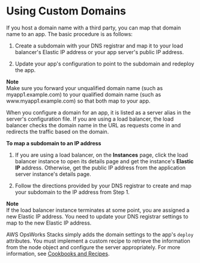# Using Custom Domains<a name="workingapps-domains"></a>

If you host a domain name with a third party, you can map that domain name to an app\. The basic procedure is as follows:

1. Create a subdomain with your DNS registrar and map it to your load balancer's Elastic IP address or your app server's public IP address\.

1. Update your app's configuration to point to the subdomain and redeploy the app\. 

**Note**  
Make sure you forward your unqualified domain name \(such as myapp1\.example\.com\) to your qualified domain name \(such as www\.myapp1\.example\.com\) so that both map to your app\. 

When you configure a domain for an app, it is listed as a server alias in the server's configuration file\. If you are using a load balancer, the load balancer checks the domain name in the URL as requests come in and redirects the traffic based on the domain\.

**To map a subdomain to an IP address**

1. If you are using a load balancer, on the **Instances** page, click the load balancer instance to open its details page and get the instance's **Elastic IP** address\. Otherwise, get the public IP address from the application server instance's details page\. 

1. Follow the directions provided by your DNS registrar to create and map your subdomain to the IP address from Step 1\.

**Note**  
If the load balancer instance terminates at some point, you are assigned a new Elastic IP address\. You need to update your DNS registrar settings to map to the new Elastic IP address\.

AWS OpsWorks Stacks simply adds the domain settings to the app's `deploy` attributes\. You must implement a custom recipe to retrieve the information from the node object and configure the server appropriately\. For more information, see [Cookbooks and Recipes](workingcookbook.md)\.